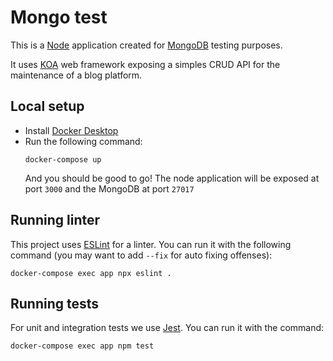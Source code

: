 # Mongo test
This is a [Node](https://nodejs.org/en/) application created for [MongoDB](https://www.mongodb.com/) testing purposes.

It uses [KOA](https://koajs.com/) web framework exposing a simples CRUD API for the maintenance of a blog platform.

## Local setup
 - Install [Docker Desktop](https://www.docker.com/products/docker-desktop)
 - Run the following command:
    ```
    docker-compose up
    ```
    And you should be good to go! The node application will be exposed at port `3000` and the MongoDB at port `27017`
<!-- TODO list all endpoints here -->

## Running linter
This project uses [ESLint](https://eslint.org/) for a linter. You can run it with the following command (you may want to add `--fix` for auto fixing offenses):
```
docker-compose exec app npx eslint .
```

## Running tests
For unit and integration tests we use [Jest](https://jestjs.io/). You can run it with the command:
```
docker-compose exec app npm test
```
